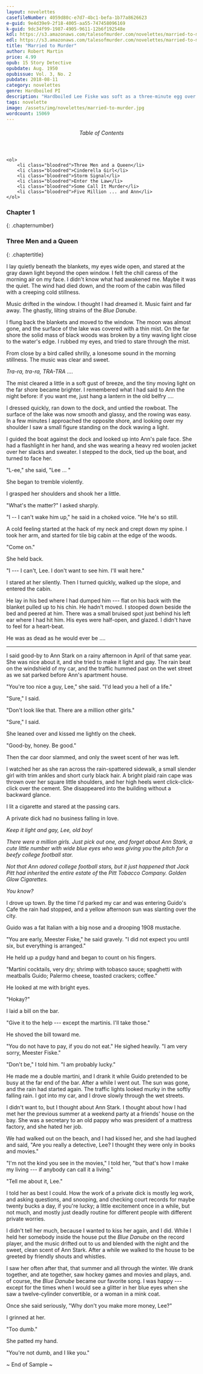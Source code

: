 ```yaml
---
layout: novelettes
casefileNumber: 4059d80c-e7d7-4bc1-befa-1b77a8626623
e-guid: 9e4d39e9-2f18-4005-aa55-747458096169
k-guid: 9dc34f99-1987-4905-9611-12b6f192548e
kdl: https://s3.amazonaws.com/talesofmurder.com/novelettes/married-to-murder.mobi
edl: https://s3.amazonaws.com/talesofmurder.com/novelettes/married-to-murder.epub
title: "Married to Murder"
author: Robert Martin
price: 4.99
opub: 15 Story Detective
opubdate: Aug. 1950
opubissue: Vol. 3, No. 2
pubdate: 2018-08-11 
category: novelettes 
genre: Hardboiled PI
description: "Hardboiled Lee Fiske was soft as a three-minute egg over the former football hero's embraceable wife-which made Lee Fiske the sheriff's first choice to fry!"
tags: novelette 
image: /assets/img/novelettes/married-to-murder.jpg
wordcount: 15069
---
```


<div class="toc">
	<header>
		<h6>Table of Contents</h6>
	</header>
	
	<ol>
		<li class="bloodred">Three Men and a Queen</li>
		<li class="bloodred">Cinderella Girl</li>
		<li class="bloodred">Storm Signal</li>
		<li class="bloodred">Enter the Law</li>
		<li class="bloodred">Some Call It Murder</li>
		<li class="bloodred">Five Million ... and Ann</li>
	</ol>
</div> <!-- table-of-contents -->

### Chapter 1
{: .chapternumber}

### Three Men and a Queen
{: .chaptertitle}

I lay quietly beneath the blankets, my eyes wide open, and stared at the gray dawn light beyond the open window. I felt the chill caress of the morning air on my face. I didn't know what had awakened me. Maybe it was the quiet. The wind had died down, and the room of the cabin was filled with a creeping cold stillness.

Music drifted in the window. I thought I had dreamed it. Music faint and far away. The ghastly, lilting strains of the *Blue Danube*.

I flung back the blankets and moved to the window. The moon was almost gone, and the surface of the lake was covered with a thin mist. On the far shore the solid mass of black woods was broken by a tiny waving light close to the water's edge. I rubbed my eyes, and tried to stare through the mist.

From close by a bird called shrilly, a lonesome sound in the morning stillness. The music was clear and sweet.

*Tra-ra, tra-ra, TRA-TRA ....*

The mist cleared a little in a soft gust of breeze, and the tiny moving light on the far shore became brighter. I remembered what I had said to Ann the night before: if you want me, just hang a lantern in the old belfry ....

I dressed quickly, ran down to the dock, and untied the rowboat. The surface of the lake was now smooth and glassy, and the rowing was easy. In a few minutes I approached the opposite shore, and looking over my shoulder I saw a small figure standing on the dock waving a light.

I guided the boat against the dock and looked up into Ann's pale face. She had a flashlight in her hand, and she was wearing a heavy red woolen jacket over her slacks and sweater. I stepped to the dock, tied up the boat, and turned to face her.

"L-ee," she said, "Lee ... "

She began to tremble violently.

I grasped her shoulders and shook her a little.

"What's the matter?" I asked sharply.

"I -- I can't wake him up," he said in a choked voice. "He he's so still.

A cold feeling started at the hack of my neck and crept down my spine. I took her arm, and started for tile big cabin at the edge of the woods.

"Come on."

She held back.

"I --- I can't, Lee. I don't want to see him. I'll wait here."

I stared at her silently. Then I turned quickly, walked up the slope, and entered the cabin.

He lay in his bed where I had dumped him --- flat on his back with the blanket pulled up to his chin. He hadn't moved. I stooped down beside the bed and peered at him. There was a small bruised spot just behind his left ear where I had hit him. His eyes were half-open, and glazed. I didn't have to feel for a heart-beat.

He was as dead as he would ever be ....

***

I said good-by to Ann Stark on a rainy afternoon in April of that same year. She was nice about it, and she tried to make it light and gay. The rain beat on the windshield of my car, and the traffic hummed past on the wet street as we sat parked before Ann's apartment house.

"You're too nice a guy, Lee," she said. "I'd lead you a hell of a life."

"Sure," I said.

"Don't look like that. There are a million other girls."

"Sure," I said.

She leaned over and kissed me lightly on the cheek.

"Good-by, honey. Be good."

Then the car door slammed, and only the sweet scent of her was left.

I watched her as she ran across the rain-spattered sidewalk, a small slender girl with trim ankles and short curly black hair. A bright plaid rain cape was thrown over her square little shoulders, and her high heels went click-click-click over the cement. She disappeared into the building without a backward glance.

I lit a cigarette and stared at the passing cars.

A private dick had no business falling in love.

*Keep it light and gay, Lee, old boy!*

*There were a million girls. Just pick out one, and forget about Ann Stark, a cute little number with wide blue eyes who was giving you* the *pitch for a beefy college football star.*

*Not that Ann adored college football stars, but it just happened that Jack Pitt had inherited* the *entire estate of* the *Pitt Tobacco Company. Golden Glow Cigarettes.*

*You know?*

I drove up town. By the time I'd parked my car and was entering Guido's Cafe the rain had stopped, and a yellow afternoon sun was slanting over the city.

Guido was a fat Italian with a big nose and a drooping 1908 mustache.

"You are early, Meester Fiske," he said gravely. "I did not expect you until six, but everything is arranged."

He held up a pudgy hand and began to count on his fingers.

"Martini cocktails, very dry; shrimp with tobasco sauce; spaghetti with meatballs Guido; Palermo cheese, toasted crackers; coffee."

He looked at me with bright eyes.

"Hokay?"

I laid a bill on the bar.

"Give it to the help --- except the martinis. I'll take those."

He shoved the bill toward me.

"You do not have to pay, if you do not eat." He sighed heavily. "I am very sorry, Meester Fiske."

"Don't be," I told him. "I am probably lucky."

He made me a double martini, and I drank it while Guido pretended to be busy at the far end of the bar. After a while I went out. The sun was gone, and the rain had started again. The traffic lights looked murky in the softly falling rain. I got into my car, and I drove slowly through the wet streets.

I didn't want to, but I thought about Ann Stark. I thought about how I had met her the previous summer at a weekend party at a friends' house on the bay. She was a secretary to an old pappy who was president of a mattress factory, and she hated her job.

We had walked out on the beach, and I had kissed her, and she had laughed and said, "Are you really a detective, Lee? I thought they were only in books and movies."

"I'm not the kind you see in the movies," I told her, "but that's how I make my living --- if anybody can call it a living."

"Tell me about it, Lee."

I told her as best I could. How the work of a private dick is mostly leg work, and asking questions, and snooping, and checking court records for maybe twenty bucks a day, if you're lucky; a little excitement once in a while, but not much, and mostly just deadly routine for different people with different private worries.

I didn't tell her much, because I wanted to kiss her again, and I did. While I held her somebody inside the house put the *Blue Danube* on the record player, and the music drifted out to us and blended with the night and the sweet, clean scent of Ann Stark. After a while we walked to the house to be greeted by friendly shouts and whistles.

I saw her often after that, that summer and all through the winter. We drank together, and ate together, saw hockey games and movies and plays, and. of course, the *Blue Danube* became our favorite song. I was happy --- except for the times when I would see a glitter in her blue eyes when she saw a twelve-cylinder convertible, or a woman in a mink coat.

Once she said seriously, "Why don't you make more money, Lee?"

I grinned at her.

"Too dumb."

She patted my hand.

"You're not dumb, and I like you."

<p id="theend">~ End of Sample ~</p>
